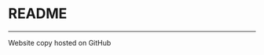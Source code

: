 # README #
-------------------------------------------------------------------------------

Website copy hosted on GitHub
